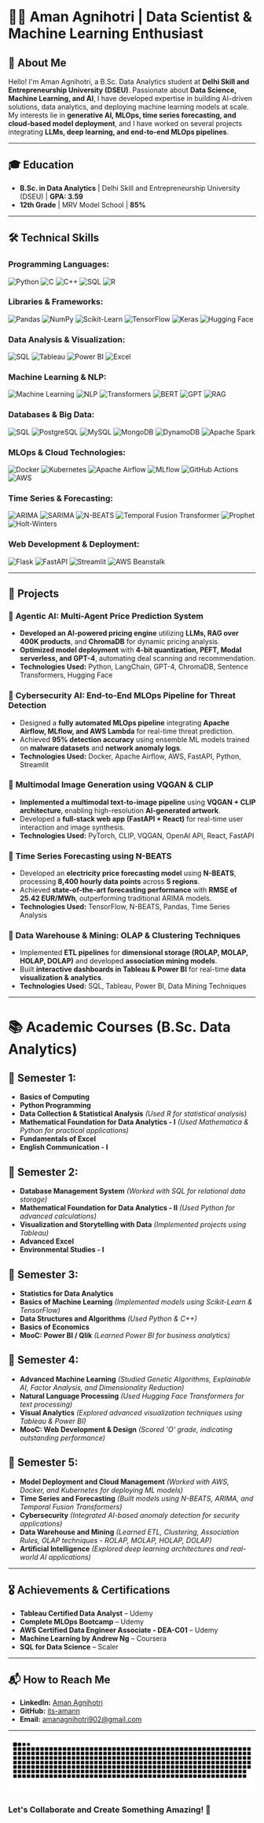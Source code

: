 # 🧑‍💻 Aman Agnihotri | Data Scientist & Machine Learning Enthusiast  

## 🌟 About Me  
Hello! I'm Aman Agnihotri, a B.Sc. Data Analytics student at **Delhi Skill and Entrepreneurship University (DSEU)**. Passionate about **Data Science, Machine Learning, and AI**, I have developed expertise in building AI-driven solutions, data analytics, and deploying machine learning models at scale. My interests lie in **generative AI, MLOps, time series forecasting, and cloud-based model deployment**, and I have worked on several projects integrating **LLMs, deep learning, and end-to-end MLOps pipelines**.

---

## 🎓 Education  
- **B.Sc. in Data Analytics** | Delhi Skill and Entrepreneurship University (DSEU) | **GPA: 3.59**  
- **12th Grade** | MRV Model School | **85%**  


---

## **🛠 Technical Skills**  

### **Programming Languages:**  
![Python](https://img.shields.io/badge/-Python-3776AB?style=flat-square&logo=python&logoColor=white) ![C](https://img.shields.io/badge/-C-00599C?style=flat-square&logo=c&logoColor=white) ![C++](https://img.shields.io/badge/-C++-00599C?style=flat-square&logo=cplusplus&logoColor=white) ![SQL](https://img.shields.io/badge/-SQL-4479A1?style=flat-square&logo=postgresql&logoColor=white) ![R](https://img.shields.io/badge/-R-276DC3?style=flat-square&logo=r&logoColor=white)  

### **Libraries & Frameworks:**  
![Pandas](https://img.shields.io/badge/-Pandas-150458?style=flat-square&logo=pandas&logoColor=white) ![NumPy](https://img.shields.io/badge/-NumPy-013243?style=flat-square&logo=numpy&logoColor=white) ![Scikit-Learn](https://img.shields.io/badge/-Scikit_Learn-F7931E?style=flat-square&logo=scikitlearn&logoColor=white) ![TensorFlow](https://img.shields.io/badge/-TensorFlow-FF6F00?style=flat-square&logo=tensorflow&logoColor=white) ![Keras](https://img.shields.io/badge/-Keras-D00000?style=flat-square&logo=keras&logoColor=white) ![Hugging Face](https://img.shields.io/badge/-Hugging_Face-FFBF00?style=flat-square&logo=huggingface&logoColor=white)  

### **Data Analysis & Visualization:**  
![SQL](https://img.shields.io/badge/-SQL-4479A1?style=flat-square&logo=postgresql&logoColor=white) ![Tableau](https://img.shields.io/badge/-Tableau-E97627?style=flat-square&logo=tableau&logoColor=white) ![Power BI](https://img.shields.io/badge/-Power_BI-F2C811?style=flat-square&logo=powerbi&logoColor=black) ![Excel](https://img.shields.io/badge/-Excel-217346?style=flat-square&logo=microsoft-excel&logoColor=white)  

### **Machine Learning & NLP:**  
![Machine Learning](https://img.shields.io/badge/-Machine_Learning-FF6F00?style=flat-square&logo=tensorflow&logoColor=white) ![NLP](https://img.shields.io/badge/-NLP-DC322F?style=flat-square&logo=python&logoColor=white) ![Transformers](https://img.shields.io/badge/-Transformers-FFBF00?style=flat-square&logo=huggingface&logoColor=white) ![BERT](https://img.shields.io/badge/-BERT-FFC107?style=flat-square&logo=tensorflow&logoColor=white) ![GPT](https://img.shields.io/badge/-GPT-0084FF?style=flat-square&logo=openaichatgpt&logoColor=white) ![RAG](https://img.shields.io/badge/-Retrieval_Augmented_Generation-663399?style=flat-square&logo=openaichatgpt&logoColor=white)  

### **Databases & Big Data:**  
![SQL](https://img.shields.io/badge/-SQL-4479A1?style=flat-square&logo=postgresql&logoColor=white) ![PostgreSQL](https://img.shields.io/badge/-PostgreSQL-336791?style=flat-square&logo=postgresql&logoColor=white) ![MySQL](https://img.shields.io/badge/-MySQL-4479A1?style=flat-square&logo=mysql&logoColor=white) ![MongoDB](https://img.shields.io/badge/-MongoDB-47A248?style=flat-square&logo=mongodb&logoColor=white) ![DynamoDB](https://img.shields.io/badge/-DynamoDB-4053D6?style=flat-square&logo=amazondynamodb&logoColor=white) ![Apache Spark](https://img.shields.io/badge/-Apache_Spark-E25A1C?style=flat-square&logo=apachespark&logoColor=white)  

### **MLOps & Cloud Technologies:**  
![Docker](https://img.shields.io/badge/-Docker-2496ED?style=flat-square&logo=docker&logoColor=white) ![Kubernetes](https://img.shields.io/badge/-Kubernetes-326CE5?style=flat-square&logo=kubernetes&logoColor=white) ![Apache Airflow](https://img.shields.io/badge/-Apache_Airflow-017CEE?style=flat-square&logo=apacheairflow&logoColor=white) ![MLflow](https://img.shields.io/badge/-MLflow-0194E2?style=flat-square&logo=mlflow&logoColor=white) ![GitHub Actions](https://img.shields.io/badge/-GitHub_Actions-2088FF?style=flat-square&logo=githubactions&logoColor=white) ![AWS](https://img.shields.io/badge/-AWS-232F3E?style=flat-square&logo=amazonaws&logoColor=white)  

### **Time Series & Forecasting:**  
![ARIMA](https://img.shields.io/badge/-ARIMA-663399?style=flat-square&logo=scipy&logoColor=white) ![SARIMA](https://img.shields.io/badge/-SARIMA-800080?style=flat-square&logo=scipy&logoColor=white) ![N-BEATS](https://img.shields.io/badge/-N_BEATS-8A2BE2?style=flat-square&logo=pytorch&logoColor=white) ![Temporal Fusion Transformer](https://img.shields.io/badge/-TFT-663399?style=flat-square&logo=tensorflow&logoColor=white) ![Prophet](https://img.shields.io/badge/-Prophet-008080?style=flat-square&logo=python&logoColor=white) ![Holt-Winters](https://img.shields.io/badge/-Holt_Winters-FF5733?style=flat-square&logo=scipy&logoColor=white)  

### **Web Development & Deployment:**  
![Flask](https://img.shields.io/badge/-Flask-000000?style=flat-square&logo=flask&logoColor=white) ![FastAPI](https://img.shields.io/badge/-FastAPI-009688?style=flat-square&logo=fastapi&logoColor=white) ![Streamlit](https://img.shields.io/badge/-Streamlit-FF4B4B?style=flat-square&logo=streamlit&logoColor=white) ![AWS Beanstalk](https://img.shields.io/badge/-AWS_Beanstalk-232F3E?style=flat-square&logo=amazonaws&logoColor=white)  

---

## 🚀 Projects  

### 🔹 **Agentic AI: Multi-Agent Price Prediction System**  
- **Developed an AI-powered pricing engine** utilizing **LLMs, RAG over 400K products**, and **ChromaDB** for dynamic pricing analysis.  
- **Optimized model deployment** with **4-bit quantization, PEFT, Modal serverless, and GPT-4**, automating deal scanning and recommendation.  
- **Technologies Used:** Python, LangChain, GPT-4, ChromaDB, Sentence Transformers, Hugging Face  

### 🔹 **Cybersecurity AI: End-to-End MLOps Pipeline for Threat Detection**  
- Designed a **fully automated MLOps pipeline** integrating **Apache Airflow, MLflow, and AWS Lambda** for real-time threat prediction.  
- Achieved **95% detection accuracy** using ensemble ML models trained on **malware datasets** and **network anomaly logs**.  
- **Technologies Used:** Docker, Apache Airflow, AWS, FastAPI, Python, Streamlit  

### 🔹 **Multimodal Image Generation using VQGAN & CLIP**  
- **Implemented a multimodal text-to-image pipeline** using **VQGAN + CLIP architecture**, enabling high-resolution **AI-generated artwork**.  
- Developed a **full-stack web app (FastAPI + React)** for real-time user interaction and image synthesis.  
- **Technologies Used:** PyTorch, CLIP, VQGAN, OpenAI API, React, FastAPI  

### 🔹 **Time Series Forecasting using N-BEATS**  
- Developed an **electricity price forecasting model** using **N-BEATS**, processing **8,400 hourly data points** across **5 regions**.  
- Achieved **state-of-the-art forecasting performance** with **RMSE of 25.42 EUR/MWh**, outperforming traditional ARIMA models.  
- **Technologies Used:** TensorFlow, N-BEATS, Pandas, Time Series Analysis  

### 🔹 **Data Warehouse & Mining: OLAP & Clustering Techniques**  
- Implemented **ETL pipelines** for **dimensional storage (ROLAP, MOLAP, HOLAP, DOLAP)** and developed **association mining models**.  
- Built **interactive dashboards in Tableau & Power BI** for real-time **data visualization & analytics**.  
- **Technologies Used:** SQL, Tableau, Power BI, Data Mining Techniques  

---

# **📚 Academic Courses (B.Sc. Data Analytics)**  

## **📌 Semester 1:**  
- **Basics of Computing**  
- **Python Programming**  
- **Data Collection & Statistical Analysis** *(Used R for statistical analysis)*  
- **Mathematical Foundation for Data Analytics - I** *(Used Mathematica & Python for practical applications)*  
- **Fundamentals of Excel**  
- **English Communication - I**  

## **📌 Semester 2:**  
- **Database Management System** *(Worked with SQL for relational data storage)*  
- **Mathematical Foundation for Data Analytics - II** *(Used Python for advanced calculations)*  
- **Visualization and Storytelling with Data** *(Implemented projects using Tableau)*  
- **Advanced Excel**  
- **Environmental Studies - I**  

## **📌 Semester 3:**  
- **Statistics for Data Analytics**  
- **Basics of Machine Learning** *(Implemented models using Scikit-Learn & TensorFlow)*  
- **Data Structures and Algorithms** *(Used Python & C++)*  
- **Basics of Economics**  
- **MooC: Power BI / Qlik** *(Learned Power BI for business analytics)*  

## **📌 Semester 4:**  
- **Advanced Machine Learning** *(Studied Genetic Algorithms, Explainable AI, Factor Analysis, and Dimensionality Reduction)*  
- **Natural Language Processing** *(Used Hugging Face Transformers for text processing)*  
- **Visual Analytics** *(Explored advanced visualization techniques using Tableau & Power BI)*  
- **MooC: Web Development & Design** *(Scored 'O' grade, indicating outstanding performance)*  

## **📌 Semester 5:**  
- **Model Deployment and Cloud Management** *(Worked with AWS, Docker, and Kubernetes for deploying ML models)*  
- **Time Series and Forecasting** *(Built models using N-BEATS, ARIMA, and Temporal Fusion Transformers)*  
- **Cybersecurity** *(Integrated AI-based anomaly detection for security applications)*  
- **Data Warehouse and Mining** *(Learned ETL, Clustering, Association Rules, OLAP techniques - ROLAP, MOLAP, HOLAP, DOLAP)*  
- **Artificial Intelligence** *(Explored deep learning architectures and real-world AI applications)*  

---

## 🎖 Achievements & Certifications  
- **Tableau Certified Data Analyst** – Udemy  
- **Complete MLOps Bootcamp** – Udemy  
- **AWS Certified Data Engineer Associate - DEA-C01** – Udemy  
- **Machine Learning by Andrew Ng** – Coursera  
- **SQL for Data Science** – Scaler  

---

## 📬 How to Reach Me  
- **LinkedIn:** [Aman Agnihotri](https://www.linkedin.com/in/aman-agnihotri004/)  
- **GitHub:** [its-amann](https://github.com/its-amann)  
- **Email:** amanagnihotri902@gmail.com  

---
![snake gif](https://github.com/its-amann/its-amann/blob/output/github-snake-dark.svg)
### Let's Collaborate and Create Something Amazing! 🚀  

